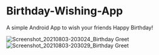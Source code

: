 
# Birthday-Wishing-App

A simple Android App to wish your friends Happy Birthday!



![Screenshot_20210803-203024_Birthday Greet](https://user-images.githubusercontent.com/79714111/128067998-225a5eec-1767-4b8b-b7de-3983aebe9ceb.jpg)
![Screenshot_20210803-203029_Birthday Greet](https://user-images.githubusercontent.com/79714111/128068009-bcc4f914-4b37-4f4d-b106-6249bfdcdb21.jpg)



